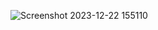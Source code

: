 ![Screenshot 2023-12-22 155110](https://github.com/kajalk841410/CalculatorApp/assets/101002282/5f1993bb-a075-45ef-ac57-54e1459ade76)
